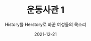 ---
title: 운동사관 1
subtitle: "History를 Herstory로 바꾼 여성들의 목소리"
date: 2021-12-21
summary: 침묵을 깨트리다. 전쟁이 끝나고 반세기에 가까운 시간이 흘렀지만 일본군위안부 문제는 여전히 역사의 뒤안길에서 그 진실을 드러내지 못하고 있었다. 강요당한 침묵을 깨고 시작된 '그녀들의 외침'은 그 진실을 밝히는 새로운 역사의 물줄기가 되어 흘러나갔다. 일본군성노예제 문제 해결을 위한 운동의 발자취를 따라간다. 전시물과 영상을 통해 법정투쟁, 국제활동 등의 기록을 살펴보고, 지금도 계속되고 있는 수요시위의 현장을 경험한다. 일본대사관 앞 평화로에 세워진 평화비를 만난다.
weight: 5
image: https://wwm-r2.womenandwar.workers.dev/exhibition/ex-04/section-02/5_신고전화%20개통식에서%20김학순.jpg
layout: view02
resources:
- name: "1988년 4월 21일~23일" 
  icon: photo
  src: https://wwm-r2.womenandwar.workers.dev/exhibition/ex-02/운동사관/침묵을깨트리다/1988.4.21~23%20여성과%20관광문화%20세미나에서%20일본군'위안부'문제가%20처음%20공식적으로%20제기됨.jpg
  description: "해방 후 돌아오지 않는 여성들에 대한 의문과 책임감으로 뒤를 쫓기 시작한 한국정신대문제대책협의회의(정대협) 초대 공동 대표 윤정옥의 집념 어린 노력과 한국교회여성연합회의 활동과 민주화의 성취로 새롭게 꽃피기 시작한 한국의 여성운동이 만나 1988년 처음으로 일본군'위안부'문제가 세상에 공개적으로 드러났다. /1988.4.21~23 여성과 관광문화 세미나에서 일본군'위안부'문제가 처음 공식적으로 제기됨"
  target:
- name: "1990.5.18노태우 대통령 방일 맞이 기자회견"
  params:
    icon: photo
  src: https://wwm-r2.womenandwar.workers.dev/exhibition/ex-04/section-01-right/8_노태우%20대통령%20방일%20맞이%20기자회견.jpg
  description: "1990년대 들어서며 여성단체들은 보다 본격적으로 일본군'위안부' 문제에 대한 일본정부의 진상규명과 사죄를 촉구해 나가기 시작했지만 일본정부는 '당시의 정부는 전혀 관여하지 않았다'는 입장을 되풀이했다."
  target:
- name: "1990.11.16"
  params:
    icon: photo
  src: https://wwm-r2.womenandwar.workers.dev/exhibition/ex-02/운동사관/침묵을깨트리다/1990.11.16%2037개%20여성단체와%20개인들이%20참여하여%20한국정신대문제대책협의회%20결성.jpg
  description: 37개 여성단체와 개인들이 참여하여 한국정신대문제대책협의회 결성
  target:
- name: "1991.7.22. \ 기자회견을 통해 일본군'위안부' 피해를 최초로 공개증언함"
  params:
    icon: photo
  src: https://wwm-r2.womenandwar.workers.dev/exhibition/ex-04/section-02/4_김학순%20공개증언%20현장.JPG
  description: "아직 세상으로 나온 피해자가 없던 당시, 1991년 8월 14일 일본군'위안부'피해자임을 최초로 공개 증언한 김학순의 기자회견은 커다란 파문을 일으켰다. 가부장적인 사회에서 50년 간 숨죽여 살아왔던 피해자들은 이를 계기로 용기를 내기 시작했고, 곧이어 개설된 '정신대 신고전화'로 피해 사실을 접수해왔다."
  target:
- name: "1991.7.22."
  params:
    icon: photo
  src: https://wwm-r2.womenandwar.workers.dev/exhibition/ex-04/section-02/5_신고전화%20개통식에서%20김학순.jpg
  description: 정신대 신고전화 개통
  target:
- name: "1992년 1월 8일 제1차 일본군'위안부'문제 해결을 위한 수요시위"
  params:
    icon: photo
  src: https://wwm-r2.womenandwar.workers.dev/exhibition/ex-02/운동사관/침묵을깨트리다/첫수요집회%20사본.jpg
  description: "그러나 일본은 정부의 관여를 계속 부인했고 정대협과 여성계는 1992년 1월 8일 일본대사관 앞에서 일본군'위안부'문제 해결을 위한 수요시위를 시작했다. 이틀 후 일본군이 위안소 설치, 통제 등에 관여한 사실을 증명하는 자료가 일본 방위청 방위연구소 도서관에서 발견된 사실이 아사히 신문을 통해 보도되었고, 결국 일본정부는 입장을 바꿀 수 밖에 없었다."
  target:  
---